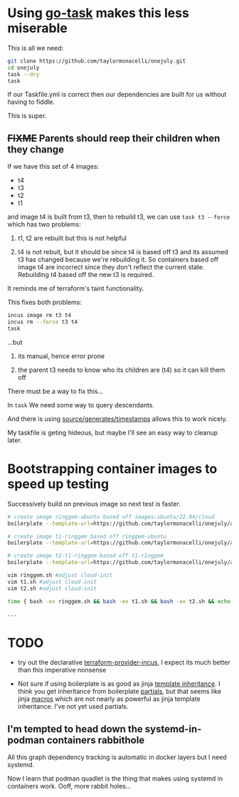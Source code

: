 # Using [go-task](https://taskfile.dev/) makes this less miserable



This is all we need:
```bash
git clone https://github.com/taylormonacelli/onejuly.git
cd onejuly
task --dry
task
```

If our Taskfile.yml is correct then our dependencies are built for us without having to fiddle.

This is super.


## ~~FIXME~~ Parents should reep their children when they change

If we have this set of 4 images:

- t4
- t3
- t2
- t1

and image t4 is built from t3, then to rebuild t3, we can use `task t3 --force` which has two problems:

1. t1, t2 are rebuilt but this is not helpful

2. t4 is not rebuit, but it should be since t4 is based off t3 and its assumed t3 has changed because we're rebuilding it.  So containers based off image t4 are incorrect since they don't reflect the current state.  Rebuilding t4 based off the new t3 is required.


It reminds me of terraform's taint functionality.

This fixes both problems:
```bash
incus image rm t3 t4
incus rm --force t3 t4
task
```

...but


1. its manual, hence error prone

2. the parent t3 needs to know who its children are (t4) so it can kill them off





There must be a way to fix this...


In `task` We need some way to query descendants.

And there is using [source/generates/timestamps](https://taskfile.dev/usage/#by-fingerprinting-locally-generated-files-and-their-sources) allows this to work nicely.

My taskfile is geting hideous, but maybe I'll see an easy way to cleanup later.



# Bootstrapping container images to speed up testing

Successively build on previous image so next test is faster.

```bash
# create image ringgem-ubuntu based off images:ubuntu/22.04/cloud
boilerplate --template-url=https://github.com/taylormonacelli/onejuly/archive/refs/heads/master.zip//onejuly-master/templates --output-folder=. --var ContainerName=ringgem --var BaseImage=images:ubuntu/22.04/cloud --var OutputImageAlias=ringgem-ubuntu

# create image t1-ringgem based off ringgem-ubuntu
boilerplate --template-url=https://github.com/taylormonacelli/onejuly/archive/refs/heads/master.zip//onejuly-master/templates --output-folder=. --var ContainerName=t1 --var BaseImage=ringgem-ubuntu --var OutputImageAlias=t1-ringgem

# create image t2-t1-ringgem based off t1-ringgem
boilerplate --template-url=https://github.com/taylormonacelli/onejuly/archive/refs/heads/master.zip//onejuly-master/templates --output-folder=. --var ContainerName=t2 --var BaseImage=t1-ringgem --var OutputImageAlias=t2-t1-ringgem

vim ringgem.sh #adjust cloud-init
vim t1.sh #adjust cloud-init
vim t2.sh #adjust cloud-init

time { bash -ex ringgem.sh && bash -ex t1.sh && bash -ex t2.sh && echo done; }

...
```


# TODO

- try out the declarative [terraform-provider-incus](https://github.com/lxc/terraform-provider-incus/tree/main?tab=readme-ov-file#terraform-provider-incus), I expect its much better than this imperative nonsense

- Not sure if using boilerplate is as good as jinja [template inheritance](https://jinja.palletsprojects.com/en/3.1.x/templates/#template-inheritance).  I think you get inheritance from boilerplate [partials](https://github.com/gruntwork-io/boilerplate?tab=readme-ov-file#partials), but that seems like jinja [macros](https://jinja.palletsprojects.com/en/3.1.x/templates/#macros) which are not nearly as powerful as jinja template inheritance.  I've not yet used partials.





## I'm tempted to head down the systemd-in-podman containers rabbithole


All this graph dependency tracking is automatic in docker layers but I need systemd.

Now I learn that podman quadlet is the thing that makes using systemd in containers work.  Ooff, more rabbit holes...
